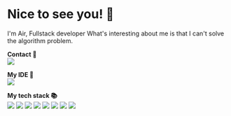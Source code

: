 # Nice to see you! 👋

I'm Air, Fullstack developer What's interesting about me is that I can't solve the algorithm problem.

**Contact 🔔** </br>
<img src="https://img.shields.io/badge/!%20%EC%97%90%EC%96%B4%235285-5865F2?style=flat-square&logo=Discord&logoColor=FFF"/>

**My IDE 📝** </br>
<img src="https://img.shields.io/badge/Visual%20Studio%20Code-C9C1C1?style=flat-square&logo=Visual%20Studio%20Code&logoColor=blue"/>

**My tech stack 📚** </br>
<img src="https://img.shields.io/badge/JavaScript-F7DF1E?style=flat-square&logo=JavaScript&logoColor=black"/>
<img src="https://img.shields.io/badge/Node.js-339933?style=flat-square&logo=Node.js&logoColor=white"/>
<img src="https://img.shields.io/badge/MySQL-4479A1?style=flat-square&logo=MySQL&logoColor=white"/>
<img src="https://img.shields.io/badge/Python-3776AB?style=flat-square&logo=Python&logoColor=white"/>
<img src="https://img.shields.io/badge/Lua-2C2D72?style=flat-square&logo=Lua&logoColor=white"/>
<img src="https://img.shields.io/badge/HTML-E34F26?style=flat-square&logo=HTML5&logoColor=white"/>
<img src="https://img.shields.io/badge/CSS-1572B6?style=flat-square&logo=CSS3&logoColor=white"/>
<img src="https://img.shields.io/badge/PHP-777BB4?style=flat-square&logo=php&logoColor=white"/>
